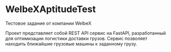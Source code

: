 # WelbeXAptitudeTest

Тестовое задание от компании WelbeX

Проект представляет собой REST API сервис на FastAPI, разработанный для оптимизации логистики доставки грузов. Сервис позволяет находить ближайшие грузовые машины к заданному грузу.
